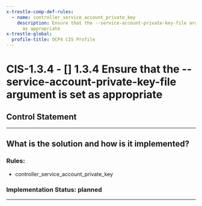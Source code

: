 ```yaml
---
x-trestle-comp-def-rules:
  - name: controller_service_account_private_key
    description: Ensure that the --service-account-private-key-file argument is set
      as appropriate
x-trestle-global:
  profile-title: OCP4 CIS Profile
---
```


# CIS-1.3.4 - \[\] 1.3.4 Ensure that the --service-account-private-key-file argument is set as appropriate

## Control Statement

______________________________________________________________________

## What is the solution and how is it implemented?

<!-- For implementation status enter one of: implemented, partial, planned, alternative, not-applicable -->

<!-- Note that the list of rules under ### Rules: is read-only and changes will not be captured after assembly to JSON -->

### Rules:

  - controller_service_account_private_key

### Implementation Status: planned

______________________________________________________________________
